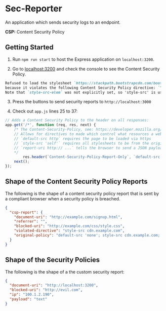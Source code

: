 # Sec-Reporter

An application which sends security logs to an endpoint.

**CSP:** Content Security Policy

## Getting Started

1. Run `npm run start` to host the Express application on `localhost:3200`.

2. Go to [localhost:3200](http://localhost:3200) and check the console to see the Content Security Policy.

```markdown
Refused to load the stylesheet `https://stackpath.bootstrapcdn.com/bootstrap/4.2.1/css/bootstrap.min.css`
because it violates the following Content Security Policy directive: `"style-src 'self'"`.
Note that `style-src-elem` was not explicitly set, so 'style-src' is used as a fallback.
```

3. Press the buttons to send security reports to `http://localhost:3000`

4. Check out `app.js` lines 25 to 37:

```javascript
// Adds a Content Security Policy to the header on all responses:
app.get('/*', function (req, res, next) {
    /* The Content-Security-Policy, see: https://developer.mozilla.org/en-US/docs/Web/HTTP/Headers/Content-Security-Policy
    // Allows for directives to made which control what resources a web site will allow to load.
    // `default-src http` requires the page to be loaded via https
    // `style-src 'self'` requires all stylesheets to be from the origin where the document is served (must include port numbers)
    // `report-uri http:// ...` tells the browser to send a JSON payload containing details about breaches to the security policy
    */ 
        res.header(`Content-Security-Policy-Report-Only`, `default-src https; block-all-mixed-content; style-src https; script-src https code.jquery.com/jquery-3.3.1.min.js cdnjs.cloudflare.com; connect-src code.jquery.com; require-sri-for script style; report-uri http://localhost:3000/report;`);
    next();
});
```
## Shape of the Content Security Policy Reports

The following is the shape of a content security policy 
report that is sent by a compliant browser when a security 
policy is breached.

```json
{
  "csp-report": {
    "document-uri": "http://example.com/signup.html",
    "referrer": "",
    "blocked-uri": "http://example.com/css/style.css",
    "violated-directive": "style-src cdn.example.com",
    "original-policy": "default-src 'none'; style-src cdn.example.com; report-uri /_/csp-reports"
  }
}
```

## Shape of the Security Policies

The following is the shape of a the custom security report:

```json
{
  "document-uri": "http://localhost:3200",
  "blocked-uri": "http://evil.com",
  "ip": "100.1.2.190",
  "payload": "text"
}
```
